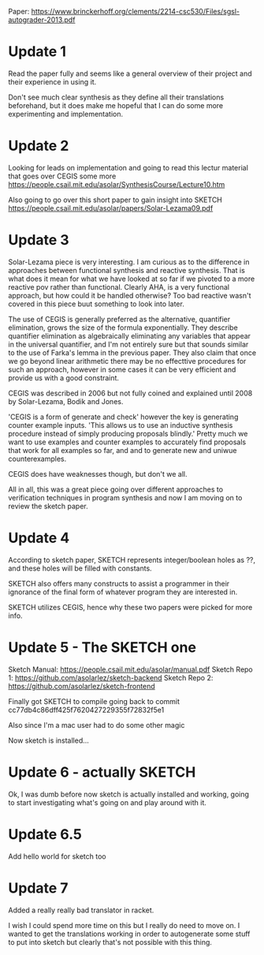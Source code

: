 Paper: https://www.brinckerhoff.org/clements/2214-csc530/Files/sgsl-autograder-2013.pdf

# Update 1

Read the paper fully and seems like a general overview of their project and their experience in using it.

Don't see much clear synthesis as they define all their translations beforehand, but it does make me hopeful that I can do some more experimenting and implementation.

# Update 2

Looking for leads on implementation and going to read this lectur material that goes over CEGIS some more https://people.csail.mit.edu/asolar/SynthesisCourse/Lecture10.htm

Also going to go over this short paper to gain insight into SKETCH https://people.csail.mit.edu/asolar/papers/Solar-Lezama09.pdf

# Update 3

Solar-Lezama piece is very interesting. I am curious as to the difference in approaches between functional synthesis and reactive synthesis. That is what does it mean for what we have looked at so far if we pivoted to a more reactive pov rather than functional. Clearly AHA, is a very functional approach, but how could it be handled otherwise? Too bad reactive wasn't covered in this piece buut something to look into later.

The use of CEGIS is generally preferred as the alternative, quantifier elimination, grows the size of the formula exponentially. They describe quantifier elimination as algebraically eliminating any variables that appear in the universal quantifier, and I'm not entirely sure but that sounds similar to the use of Farka's lemma in the previous paper. They also claim that once we go beyond linear arithmetic there may be no effecttive procedures for such an approach, however in some cases it can be very efficient and provide us with a good constraint.

CEGIS was described in 2006 but not fully coined and explained until 2008 by Solar-Lezama, Bodik and Jones.

'CEGIS is a form of generate and check' however the key is generating counter example inputs. 'This allows us to use an inductive synthesis procedure instead of simply producing proposals blindly.' Pretty much we want to use examples and counter examples to accurately find proposals that work for all examples so far, and and to generate new and uniwue counterexamples. 

CEGIS does have weaknesses though, but don't we all.

All in all, this was a great piece going over different approaches to verification techniques in program synthesis and now I am moving on to review the sketch paper.

# Update 4

According to sketch paper, SKETCH represents integer/boolean holes as ??, and these holes will be filled with constants. 

SKETCH also offers many constructs to assist a programmer in their ignorance of the final form of whatever program they are interested in. 

SKETCH utilizes CEGIS, hence why these two papers were picked for more info. 

# Update 5 - The SKETCH one

Sketch Manual: https://people.csail.mit.edu/asolar/manual.pdf
Sketch Repo 1: https://github.com/asolarlez/sketch-backend
Sketch Repo 2: https://github.com/asolarlez/sketch-frontend

Finally got SKETCH to compile going back to commit cc77db4c86dff425f7620427229355f72832f5e1

Also since I'm a mac user had to do some other magic

Now sketch is installed...

# Update 6 - actually SKETCH

Ok, I was dumb before now sketch is actually installed and working, going to start investigating what's going on and play around with it.

# Update 6.5

Add hello world for sketch too

# Update 7

Added a really really bad translator in racket.

I wish I could spend more time on this but I really do need to move on. I wanted to get the translations working in order to autogenerate some stuff to put into sketch but clearly that's not possible with this thing.



